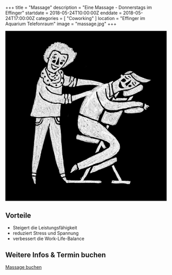 +++
title = "Massage"
description = "Eine Massage - Donnerstags im Effinger"
startdate = 2018-05-24T10:00:00Z
enddate = 2018-05-24T17:00:00Z
categories = [ "Coworking" ]
location = "Effinger im Aquarium Telefonraum"
image = "massage.jpg"
+++

![Massage im Effinger](massage.jpg)

## Vorteile 

* Steigert die Leistungsfähigkeit
* reduziert Stress und Spannung 
* verbessert die Work-Life-Balance


## Weitere Infos & Termin buchen

<a target="_blank" href="https://3-bewegt.youcanbook.me" class="btn btn-mod btn-border btn-round btn-medium">Massage buchen</a>
